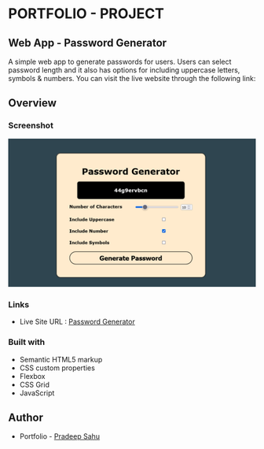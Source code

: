 # PORTFOLIO - PROJECT

## Web App - Password Generator

A simple web app to generate passwords for users. Users can select password length and it also has options for including uppercase letters, symbols & numbers. You can visit the live website through the following link:

## Overview

### Screenshot

![](Password-Generator.png)

### Links

- Live Site URL : [Password Generator]()

### Built with

- Semantic HTML5 markup
- CSS custom properties
- Flexbox
- CSS Grid
- JavaScript

## Author

- Portfolio - [Pradeep Sahu](https://pradeep743.github.io/Portfolio/)
